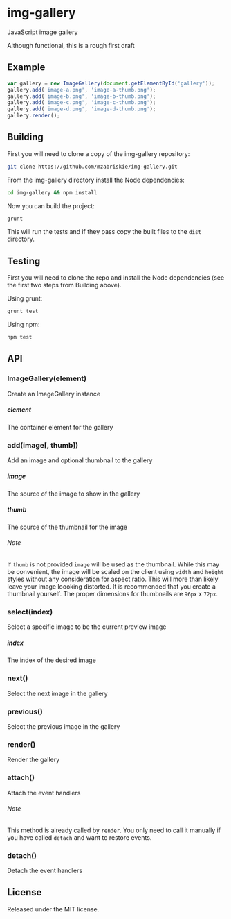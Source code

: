 img-gallery
===========

JavaScript image gallery

Although functional, this is a rough first draft

## Example

```js
var gallery = new ImageGallery(document.getElementById('gallery'));
gallery.add('image-a.png', 'image-a-thumb.png');
gallery.add('image-b.png', 'image-b-thumb.png');
gallery.add('image-c.png', 'image-c-thumb.png');
gallery.add('image-d.png', 'image-d-thumb.png');
gallery.render();
```

## Building

First you will need to clone a copy of the img-gallery repository:

```bash
git clone https://github.com/mzabriskie/img-gallery.git
```

From the img-gallery directory install the Node dependencies:

```bash
cd img-gallery && npm install
```

Now you can build the project:

```bash
grunt
```

This will run the tests and if they pass copy the built files to the `dist` directory.

## Testing

First you will need to clone the repo and install the Node dependencies (see the first two steps from Building above).

Using grunt:

```bash
grunt test
```

Using npm:

```bash
npm test
```

## API

### ImageGallery(element)
Create an ImageGallery instance

##### element
The container element for the gallery

### add(image[, thumb])
Add an image and optional thumbnail to the gallery

##### image
The source of the image to show in the gallery

##### thumb
The source of the thumbnail for the image

###### Note
If `thumb` is not provided `image` will be used as the thumbnail. While this may be convenient, the image will be scaled on the client using `width` and `height` styles without any consideration for aspect ratio. This will more than likely leave your image loooking distorted. It is recommended that you create a thumbnail yourself. The proper dimensions for thumbnails are `96px` x `72px`.

### select(index)
Select a specific image to be the current preview image

##### index
The index of the desired image

### next()
Select the next image in the gallery

### previous()
Select the previous image in the gallery

### render()
Render the gallery

### attach()
Attach the event handlers

###### Note
This method is already called by `render`. You only need to call it manually if you have called `detach` and want to restore events.

### detach()
Detach the event handlers

## License

Released under the MIT license.